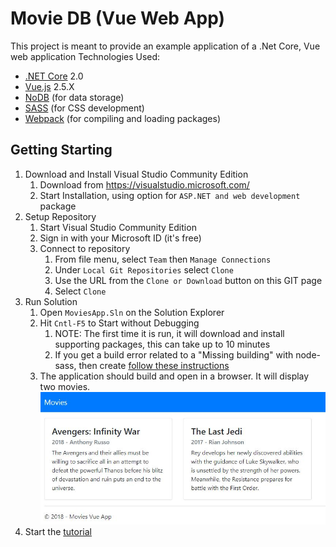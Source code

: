 # Movie DB (Vue Web App)
This project is meant to provide an example application of a .Net Core, Vue web application
Technologies Used:
* [.NET Core](https://docs.microsoft.com/en-us/dotnet/core/) 2.0
* [Vue.js](https://vuejs.org/) 2.5.X
* [NoDB](https://github.com/cloudscribe/NoDb) (for data storage)
* [SASS](https://sass-lang.com/) (for CSS development)
* [Webpack](https://webpack.js.org/) (for compiling and loading packages)
## Getting Starting
1. Download and Install Visual Studio Community Edition 
    1. Download from https://visualstudio.microsoft.com/
    2. Start Installation, using option for `ASP.NET and web development` package    
2. Setup Repository
    1. Start Visual Studio Community Edition
    2. Sign in with your Microsoft ID (it's free)
    2. Connect to repository
        1. From file menu, select `Team` then `Manage Connections`
        2. Under `Local Git Repositories` select `Clone`
        3. Use the URL from the `Clone or Download` button on this GIT page
        4. Select `Clone`
3. Run Solution
    1. Open `MoviesApp.Sln` on the Solution Explorer
    2. Hit `Cntl-F5` to Start without Debugging
        1. NOTE: The first time it is run, it will download and install supporting packages, this can take up to 10 minutes
        2. If you get a build error related to a "Missing building" with node-sass, then create [follow these instructions](Tutorial/Node-SassError.md)
    3. The application should build and open in a browser.  It will display two movies.
    ![Initial Screen](Tutorial/images/FirstScreen.jpg?raw=true)
4. Start the [tutorial](Tutorial/Readme.md)
